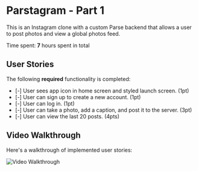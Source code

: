 # Parstagram - Part 1

This is an Instagram clone with a custom Parse backend that allows a user to post photos and view a global photos feed.

Time spent: **7** hours spent in total

## User Stories

The following **required** functionality is completed:

- [-] User sees app icon in home screen and styled launch screen. (1pt)
- [-] User can sign up to create a new account. (1pt)
- [-] User can log in. (1pt)
- [-] User can take a photo, add a caption, and post it to the server. (3pt)
- [-] User can view the last 20 posts. (4pts)

## Video Walkthrough

Here's a walkthrough of implemented user stories:

<img src='http://g.recordit.co/wflDG03aN0.gif' title='Video Walkthrough' width='' alt='Video Walkthrough' />
